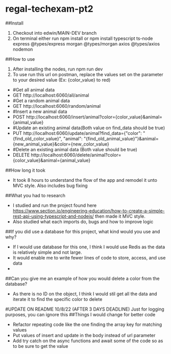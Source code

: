 # regal-techexam-pt2
##Install
1. Checkout into edwin/MAIN-DEV branch
2. On terminal either run npm install or npm install typescript ts-node express @types/express morgan @types/morgan axios @types/axios nodemon

##How to use
1. After installing the nodes, run npm run dev
2. To use run this url on postman, replace the values set on the parameter to your desired value (Ex: {color_value} to red)
 - #Get all animal data
  - GET http://localhost:6060/all/animal
 - #Get a random animal data
  - GET http://localhost:6060/random/animal
 - #Insert a new animal data
  - POST http://localhost:6060/insert/animal?color={color_value}&animal={animal_value}
 - #Update an existing animal data(Both value on find_data should be true)
  - PUT http://localhost:6060/update/animal?find_data={"color": "{find_old_color_value}", "animal": "{find_old_animal_value}"}&animal={new_animal_value}&color={new_color_value}
 - #Delete an existing animal data (Both value should be true)
  - DELETE http://localhost:6060/delete/animal?color={color_value}&animal={animal_value}

##How long it took
- It took 8 hours to understand the flow of the app and remodel it unto MVC style. Also includes bug fixing

##What you had to research
- I studied and run the project found here https://www.section.io/engineering-education/how-to-create-a-simple-rest-api-using-typescript-and-nodejs/ then made it MVC style.
- Also studied what each imports do, bugs and how to improve logic

##If you did use a database for this project, what kind would you use and why?
- If I would use database for this one, I think I would use Redis as the data is relatively simple and not large.
- It would enable me to write fewer lines of code to store, access, and use data
- 
##Can you give me an example of how you would delete a color from the database?
- As there is no ID on the object, I think I would stil get all the data and iterate it to find the specific color to delete






#UPDATE ON README 10/8/22 (AFTER 3 DAYS DEADLINE) Just for logging purposes, you can ignore this
##Things I would change for better code
- Refactor repeating code like the one finding the array key for matching values
- Put values of insert and update in the body instead of url parameter
- Add try catch on the async functions and await some of the code so as to be sure to get the value
